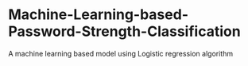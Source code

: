 # Machine-Learning-based-Password-Strength-Classification
A machine learning based model using Logistic regression algorithm
